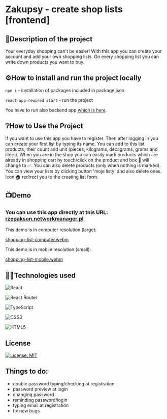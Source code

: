 
# Zakupsy - create shop lists [frontend]


## 📝Description of the project 

Your everyday shopping can't be easier!
With this app you can create your account and add your own shopping lists. On every shopping list you can write down products you want to buy.


## ⚙️How to install and run the project locally

`npm i` - installation of packages included in package.json

`react-app-rewired start` - run the project

You have to run also backend app [which is here](https://github.com/Rzepakson/ShoppingListBack).
## ❔How to Use the Project

If you want to use this app you have to register. Then after logging in you can create your first list by typing its name. You can add to this list products, their count and unit (pieces, kilograms, decagrams, grams and liters). When you are in the shop you can easily mark products which are already in shopping cart by touch/click on the product and box 🔲 will change to ✅. You can also delete products (only when nothing is marked). You can view your lists by clicking button 'moje listy' and also delete ones. Icon 🏠 redirect you to the creating list form.
## 📺Demo

### You can use this app directly at this URL: [rzepakson.networkmanager.pl](rzepakson.networkmanager.pl)



This demo is in computer resolution (large):


[shopping-list-computer.webm](https://user-images.githubusercontent.com/115928023/229292022-102047d8-f248-475c-9f6b-ccd456ce95ae.webm)



This demo is in mobile resolution (small):


[shopping-list-mobile.webm](https://user-images.githubusercontent.com/115928023/229292037-fa1938a4-7582-49fd-8d0b-7c638093d32d.webm)

## 👨‍💻Technologies used

![React](https://img.shields.io/badge/react-%2320232a.svg?style=for-the-badge&logo=react&logoColor=%2361DAFB)

![React Router](https://img.shields.io/badge/React_Router-CA4245?style=for-the-badge&logo=react-router&logoColor=white)

![TypeScript](https://img.shields.io/badge/typescript-%23007ACC.svg?style=for-the-badge&logo=typescript&logoColor=white)

![CSS3](https://img.shields.io/badge/css3-%231572B6.svg?style=for-the-badge&logo=css3&logoColor=white)

![HTML5](https://img.shields.io/badge/html5-%23E34F26.svg?style=for-the-badge&logo=html5&logoColor=white)
## License
[![License: MIT](https://img.shields.io/badge/License-MIT-yellow.svg)](https://opensource.org/licenses/MIT)

## Things to do:
- double password typing/checking at registration
- password preview at login
- changing password
- reminding password/login
- typing email at registration
- fix new bugs
